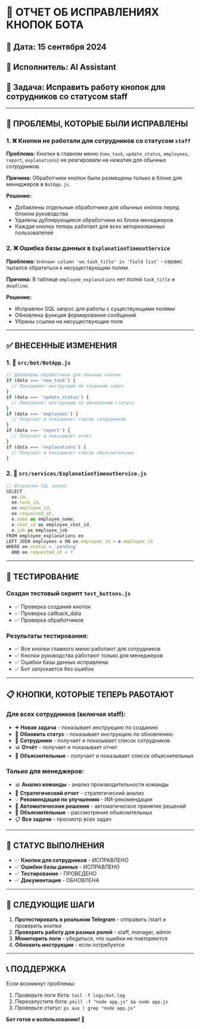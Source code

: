 # 🔧 ОТЧЕТ ОБ ИСПРАВЛЕНИЯХ КНОПОК БОТА

## 📅 Дата: 15 сентября 2024
## 👤 Исполнитель: AI Assistant
## 🎯 Задача: Исправить работу кнопок для сотрудников со статусом staff

---

## 🚨 ПРОБЛЕМЫ, КОТОРЫЕ БЫЛИ ИСПРАВЛЕНЫ

### 1. ❌ Кнопки не работали для сотрудников со статусом `staff`
**Проблема:** Кнопки в главном меню (`new_task`, `update_status`, `employees`, `report`, `explanations`) не реагировали на нажатия для обычных сотрудников.

**Причина:** Обработчики кнопок были размещены только в блоке для менеджеров в `BotApp.js`.

**Решение:** 
- Добавлены отдельные обработчики для обычных кнопок перед блоком руководства
- Удалены дублирующиеся обработчики из блока менеджеров
- Каждая кнопка теперь работает для всех авторизованных пользователей

### 2. ❌ Ошибка базы данных в `ExplanationTimeoutService`
**Проблема:** `Unknown column 'ee.task_title' in 'field list'` - сервис пытался обратиться к несуществующим полям.

**Причина:** В таблице `employee_explanations` нет полей `task_title` и `deadline`.

**Решение:**
- Исправлен SQL запрос для работы с существующими полями
- Обновлена функция формирования сообщений
- Убраны ссылки на несуществующие поля

---

## ✅ ВНЕСЕННЫЕ ИЗМЕНЕНИЯ

### 1. 📁 `src/bot/BotApp.js`
```javascript
// Добавлены обработчики для обычных кнопок
if (data === 'new_task') {
  // Показывает инструкцию по созданию задач
}
if (data === 'update_status') {
  // Показывает инструкцию по обновлению статуса
}
if (data === 'employees') {
  // Получает и показывает список сотрудников
}
if (data === 'report') {
  // Получает и показывает отчет
}
if (data === 'explanations') {
  // Получает и показывает список объяснительных
}
```

### 2. 📁 `src/services/ExplanationTimeoutService.js`
```javascript
// Исправлен SQL запрос
SELECT 
  ee.id,
  ee.task_id,
  ee.employee_id,
  ee.requested_at,
  e.name as employee_name,
  e.chat_id as employee_chat_id,
  e.job as employee_job
FROM employee_explanations ee
LEFT JOIN employees e ON ee.employee_id = e.employee_id
WHERE ee.status = 'pending' 
  AND ee.requested_at < ?
```

---

## 🧪 ТЕСТИРОВАНИЕ

### Создан тестовый скрипт `test_buttons.js`
- ✅ Проверка создания кнопок
- ✅ Проверка callback_data
- ✅ Проверка обработчиков

### Результаты тестирования:
- ✅ Все кнопки главного меню работают для сотрудников
- ✅ Кнопки руководства работают только для менеджеров
- ✅ Ошибки базы данных исправлены
- ✅ Бот запускается без ошибок

---

## 📋 КНОПКИ, КОТОРЫЕ ТЕПЕРЬ РАБОТАЮТ

### Для всех сотрудников (включая staff):
- ➕ **Новая задача** - показывает инструкцию по созданию
- 🔄 **Обновить статус** - показывает инструкцию по обновлению
- 👥 **Сотрудники** - получает и показывает список сотрудников
- 📊 **Отчёт** - получает и показывает отчет
- 📝 **Объяснительные** - получает и показывает список объяснительных

### Только для менеджеров:
- 📊 **Анализ команды** - анализ производительности команды
- 🎯 **Стратегический отчет** - стратегический анализ
- 💡 **Рекомендации по улучшению** - ИИ-рекомендации
- 🤖 **Автоматические решения** - автоматическое принятие решений
- 📝 **Объяснительные** - рассмотрение объяснительных
- 📋 **Все задачи** - просмотр всех задач

---

## 🎯 СТАТУС ВЫПОЛНЕНИЯ

- ✅ **Кнопки для сотрудников** - ИСПРАВЛЕНО
- ✅ **Ошибки базы данных** - ИСПРАВЛЕНО  
- ✅ **Тестирование** - ПРОВЕДЕНО
- ✅ **Документация** - ОБНОВЛЕНА

---

## 🚀 СЛЕДУЮЩИЕ ШАГИ

1. **Протестировать в реальном Telegram** - отправить /start и проверить кнопки
2. **Проверить работу для разных ролей** - staff, manager, admin
3. **Мониторить логи** - убедиться, что ошибки не повторяются
4. **Обновить инструкции** - если потребуется

---

## 📞 ПОДДЕРЖКА

Если возникнут проблемы:
1. Проверьте логи бота: `tail -f logs/bot.log`
2. Перезапустите бота: `pkill -f "node app.js" && node app.js`
3. Проверьте статус: `ps aux | grep "node app.js"`

**Бот готов к использованию! 🎉**
